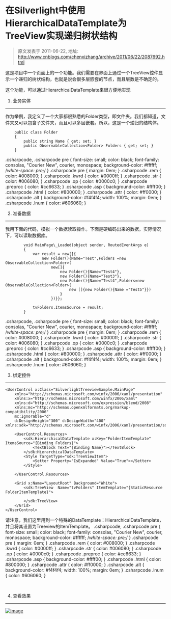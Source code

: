 # 在Silverlight中使用HierarchicalDataTemplate为TreeView实现递归树状结构 
> 原文发表于 2011-06-22, 地址: http://www.cnblogs.com/chenxizhang/archive/2011/06/22/2087692.html 


这是项目中一个页面上的一个功能。我们需要在界面上通过一个TreeView控件显示一个递归的树状结构，也就是说会很多层嵌套的节点，而且层数是不确定的。

 这个功能，可以通过HierarchicalDataTemplate来很方便地实现

 1. 业务实体
-------

 作为举例，我定义了一个大家都很熟悉的Folder类型，即文件夹。我们都知道，文件夹又可以包含子文件夹，而且可以多层嵌套。所以，这是一个递归的结构体。


```
    public class Folder
    {
        public string Name { get; set; }
        public ObservableCollection<Folder> Folders { get; set; }
    }

```

.csharpcode, .csharpcode pre
{
 font-size: small;
 color: black;
 font-family: consolas, "Courier New", courier, monospace;
 background-color: #ffffff;
 /*white-space: pre;*/
}
.csharpcode pre { margin: 0em; }
.csharpcode .rem { color: #008000; }
.csharpcode .kwrd { color: #0000ff; }
.csharpcode .str { color: #006080; }
.csharpcode .op { color: #0000c0; }
.csharpcode .preproc { color: #cc6633; }
.csharpcode .asp { background-color: #ffff00; }
.csharpcode .html { color: #800000; }
.csharpcode .attr { color: #ff0000; }
.csharpcode .alt 
{
 background-color: #f4f4f4;
 width: 100%;
 margin: 0em;
}
.csharpcode .lnum { color: #606060; }

2. 准备数据
-------


我用下面的代码，模拟一个数据读取操作。下面是硬编码出来的数据。实际情况下，可以读取数据库。


```
        void MainPage\_Loaded(object sender, RoutedEventArgs e)
        {
            var result = new[]{
                new Folder(){Name="Test",Folders =new ObservableCollection<Folder>(
                    new[]{
                        new Folder(){Name="Test4"},
                        new Folder(){Name="Test3"},
                        new Folder(){Name="Test4",Folders=new ObservableCollection<Folder>(
                            new []{new Folder(){Name ="Test5"}})
                        }
                    })}};

            tvFolders.ItemsSource = result;
        }
```

.csharpcode, .csharpcode pre
{
 font-size: small;
 color: black;
 font-family: consolas, "Courier New", courier, monospace;
 background-color: #ffffff;
 /*white-space: pre;*/
}
.csharpcode pre { margin: 0em; }
.csharpcode .rem { color: #008000; }
.csharpcode .kwrd { color: #0000ff; }
.csharpcode .str { color: #006080; }
.csharpcode .op { color: #0000c0; }
.csharpcode .preproc { color: #cc6633; }
.csharpcode .asp { background-color: #ffff00; }
.csharpcode .html { color: #800000; }
.csharpcode .attr { color: #ff0000; }
.csharpcode .alt 
{
 background-color: #f4f4f4;
 width: 100%;
 margin: 0em;
}
.csharpcode .lnum { color: #606060; }

3. 绑定控件
-------


```
<UserControl x:Class="SilverlightTreeviewSample.MainPage"
    xmlns="http://schemas.microsoft.com/winfx/2006/xaml/presentation"
    xmlns:x="http://schemas.microsoft.com/winfx/2006/xaml"
    xmlns:d="http://schemas.microsoft.com/expression/blend/2008"
    xmlns:mc="http://schemas.openxmlformats.org/markup-compatibility/2006"
    mc:Ignorable="d"
    d:DesignHeight="300" d:DesignWidth="400" xmlns:sdk="http://schemas.microsoft.com/winfx/2006/xaml/presentation/sdk">
    
    <UserControl.Resources>
        <sdk:HierarchicalDataTemplate x:Key="FolderItemTemplate" ItemsSource="{Binding Folders}">
            <TextBlock Text="{Binding Name}"></TextBlock>
        </sdk:HierarchicalDataTemplate>
        <Style TargetType="sdk:TreeViewItem">
            <Setter Property="IsExpanded" Value="True"></Setter>
        </Style>
       
    </UserControl.Resources>

    <Grid x:Name="LayoutRoot" Background="White">
        <sdk:TreeView  Name="tvFolders" ItemTemplate="{StaticResource FolderItemTemplate}">
  
        </sdk:TreeView>
    </Grid>
</UserControl>

```

请注意，我们这里用到一个特殊的DataTemplate：HierarchicalDataTemplate，并且将其设置为Treeview的ItemTemplate。
.csharpcode, .csharpcode pre
{
 font-size: small;
 color: black;
 font-family: consolas, "Courier New", courier, monospace;
 background-color: #ffffff;
 /*white-space: pre;*/
}
.csharpcode pre { margin: 0em; }
.csharpcode .rem { color: #008000; }
.csharpcode .kwrd { color: #0000ff; }
.csharpcode .str { color: #006080; }
.csharpcode .op { color: #0000c0; }
.csharpcode .preproc { color: #cc6633; }
.csharpcode .asp { background-color: #ffff00; }
.csharpcode .html { color: #800000; }
.csharpcode .attr { color: #ff0000; }
.csharpcode .alt 
{
 background-color: #f4f4f4;
 width: 100%;
 margin: 0em;
}
.csharpcode .lnum { color: #606060; }




 


4. 查看效果
-------


[![image](http://images.cnblogs.com/cnblogs_com/chenxizhang/201106/201106222319469521.png "image")](http://images.cnblogs.com/cnblogs_com/chenxizhang/201106/201106222319461124.png)

